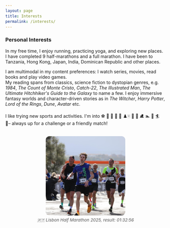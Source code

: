 ```yaml
---
layout: page
title: Interests
permalink: /interests/
---
```


<link rel="stylesheet" href="{{ '/assets/css/custom.css' | relative_url }}">

### Personal Interests

In my free time, I enjoy running, practicing yoga, and exploring new places.  
I have completed 9 half-marathons and a full marathon. I have been to Tanzania, Hong Kong, Japan, India, Dominican Republic and other places.

I am multimodal in my content preferences: I watch series, movies, read books and play video games.  
My reading spans from classics, science fiction to dystopian genres, e.g. _1984_, _The Count of Monte Cristo_, _Catch-22_, _The Illustrated Man_, _The Ultimate Hitchhiker's Guide to the Galaxy_ to name a few.
I enjoy immersive fantasy worlds and character-driven stories as in _The Witcher_, _Harry Potter_, _Lord of the Rings_, _Dune_, _Avatar_ etc.

I like trying new sports and activities. I'm into ⚽️ 🏀 🏐 🏸 🏓 ♟️🀄 🏒 🎿 ⛸ 🏊 🚴‍ 🏄 🥾️– always up for a challenge or a friendly match!

<div style="display: flex; flex-direction: column; align-items: center; margin-top: 2rem;">

  <img src="/images/running.jpeg" alt="Running photo" style="width: 250px; height: 250px; object-fit: cover; border-radius: 12px;">

  <p style="text-align: center; font-style: italic; margin-top: 0.5em; font-size: 0.95em; color: #555;">
    🇵🇹 Lisbon Half Marathon 2025, result: 01:32:56
  </p>

</div>
